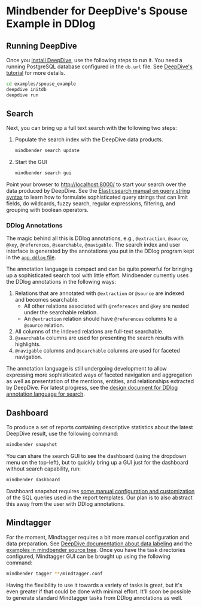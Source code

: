 # Mindbender for DeepDive's Spouse Example in DDlog

## Running DeepDive

Once you [install DeepDive](http://deepdive.stanford.edu/doc/basics/installation.html), use the following steps to run it.
You need a running PostgreSQL database configured in the `db.url` file.
See [DeepDive's tutorial](http://deepdive.stanford.edu/doc/basics/walkthrough/walkthrough.html) for more details.

```bash
cd examples/spouse_example
deepdive initdb
deepdive run
```

## Search

Next, you can bring up a full text search with the following two steps:

1. Populate the search index with the DeepDive data products.

    ```bash
    mindbender search update
    ```

2. Start the GUI

    ```bash
    mindbender search gui
    ```

Point your browser to <http://localhost:8000/> to start your search over the data produced by DeepDive.
See the [Elasticsearch manual on query string syntax](https://www.elastic.co/guide/en/elasticsearch/reference/current/query-dsl-query-string-query.html#query-string-syntax) to learn how to formulate sophisticated query strings that can limit fields, do wildcards, fuzzy search, regular expressions, filtering, and grouping with boolean operators.


### DDlog Annotations

The magic behind all this is DDlog annotations, e.g., `@extraction`, `@source`, `@key`, `@references`, `@searchable`, `@navigable`.
The search index and user interface is generated by the annotations you put in the DDlog program kept in the [`app.ddlog` file](https://github.com/HazyResearch/mindbender/blob/master/examples/spouse_example/app.ddlog).

The annotation language is compact and can be quite powerful for bringing up a sophisticated search tool with little effort.
Mindbender currently uses the DDlog annotations in the following ways:

1. Relations that are annotated with `@extraction` or `@source` are indexed and becomes searchable.
    * All other relations associated with `@references` and `@key` are nested under the searchable relation.
    * An `@extraction` relation should have `@references` columns to a `@source` relation.
2. All columns of the indexed relations are full-text searchable.
3. `@searchable` columns are used for presenting the search results with highlights.
4. `@navigable` columns and `@searchable` columns are used for faceted navigation.

The annotation language is still undergoing development to allow expressing more sophisticated ways of faceted navigation and aggregation as well as presentation of the mentions, entities, and relationships extracted by DeepDive.
For latest progress, see the [design document for DDlog annotation language for search](https://docs.google.com/document/d/1XGGcfiVRQEKh2sQDJSTYFYX1j9ucNojq51WzJjJu-W0/edit?usp=sharing).



## Dashboard

To produce a set of reports containing descriptive statistics about the latest DeepDive result, use the following command:

```bash
mindbender snapshot
```

You can share the search GUI to see the dashboard (using the dropdown menu on the top-left), but to quickly bring up a GUI just for the dashboard without search capability, run:

```bash
mindbender dashboard
```

Dashboard snapshot requires [some manual configuration and customization](https://github.com/HazyResearch/mindbender/blob/master/dashboard/README.md#readme) of the SQL queries used in the report templates.
Our plan is to also abstract this away from the user with DDlog annotations.


## Mindtagger

For the moment, Mindtagger requires a bit more manual configuration and data preparation.
See [DeepDive documentation about data labeling](http://deepdive.stanford.edu/doc/basics/labeling.html) and the [examples in mindbender source tree](https://github.com/HazyResearch/mindbender/tree/master/examples/labeling).
Once you have the task directories configured, Mindtagger GUI can be brought up using the following command:

```bash
mindbender tagger **/mindtagger.conf
```

Having the flexibility to use it towards a variety of tasks is great, but it's even greater if that could be done with minimal effort.
It'll soon be possible to generate standard Mindtagger tasks from DDlog annotations as well.
